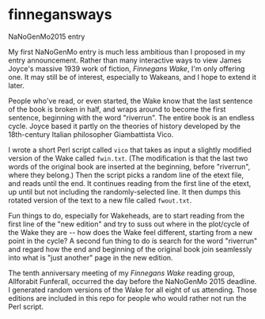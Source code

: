 # finnegansways
NaNoGenMo2015 entry

My first NaNoGenMo entry is much less ambitious than I proposed in my entry announcement.
Rather than many interactive ways to view James Joyce's massive 1939 work of fiction, _Finnegans Wake_,
I'm only offering one. It may still be of interest, especially to Wakeans, and I hope to extend it later.

People who've read, or even started, the Wake know that the last sentence of the book is broken in half,
and wraps around to become the first sentence, beginning with the word "riverrun".
The entire book is an endless cycle.
Joyce based it partly on the theories of history developed by the 
18th-century Italian philosopher Giambattista Vico.

I wrote a short Perl script called `vico` that takes as input a slightly modified version of the Wake 
called `fwin.txt`. (The modification is that the last two words of the original book are inserted 
at the beginning, before "riverrun", where they belong.) Then the script picks a random line of the 
etext file, and reads until the end. It continues reading from the first line of the etext,
up until but not including the randomly-selected line. It then dumps this rotated version of the 
text to a new file called `fwout.txt`.

Fun things to do, especially for Wakeheads, are to start reading from the first line of the "new edition"
and try to suss out where in the plot/cycle of the Wake they are -- how does the Wake feel different,
starting from a new point in the cycle? A second fun thing to do is search for the word "riverrun"
and regard how the end and beginning of the original book join seamlessly into what is "just another"
page in the new edition.

The tenth anniversary meeting of my _Finnegans Wake_ reading group, Allforabit Funferall, occurred the 
day before the NaNoGenMo 2015 deadline. I generated random versions of the Wake for all eight of us attending.
Those editions are included in this repo for people who would rather not run the Perl script.


